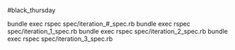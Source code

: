 #black_thursday

bundle exec rspec spec/iteration_#_spec.rb
bundle exec rspec spec/iteration_1_spec.rb
bundle exec rspec spec/iteration_2_spec.rb
bundle exec rspec spec/iteration_3_spec.rb
